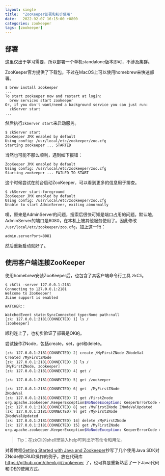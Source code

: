 ```yaml
---
layout: single
title:  "ZooKeeper部署和初步使用"
date:   2022-02-07 16:15:00 +0800
categories: zookeeper
tags: [zookeeper]
---
```


## 部署

这里仅出于学习需要，所以部署一个单机standalone版本即可，不涉及集群。

ZooKeeper官方提供了下载包，不过在MacOS上可以使用homebrew来快速部署。
```
$ brew install zookeeper
...
To start zookeeper now and restart at login:
  brew services start zookeeper
Or, if you don't want/need a background service you can just run:
  zkServer start
...
```
然后执行`zkServer start`来启动服务。
```
$ zkServer start
ZooKeeper JMX enabled by default
Using config: /usr/local/etc/zookeeper/zoo.cfg
Starting zookeeper ... STARTED
```
当然也可能不那么顺利，遇到如下报错：
```
ZooKeeper JMX enabled by default
Using config: /usr/local/etc/zookeeper/zoo.cfg
Starting zookeeper ... FAILED TO START
```
这个时候尝试在前台启动ZooKeeper，可以看到更多的信息用于排查。
```
$ zkServer start-foreground
ZooKeeper JMX enabled by default
Using config: /usr/local/etc/zookeeper/zoo.cfg
Unable to start AdminServer, exiting abnormally
```
噢，原来是AdminServer的问题，搜索后很快可知是端口占用的问题。默认地，AdminServer的端口是8080，在本机上被其他服务使用了。因此修改 `/usr/local/etc/zookeeper/zoo.cfg`，加上这一行：
```
admin.serverPort=8081
```
然后重新启动就好了。

## 使用客户端连接ZooKeeper

使用homebrew安装ZooKeeper后，也包含了其客户端命令行工具 zkCli。
```shell
$ zkCli -server 127.0.0.1:2181
Connecting to 127.0.0.1:2181
Welcome to ZooKeeper!
JLine support is enabled

WATCHER::

WatchedEvent state:SyncConnected type:None path:null
[zk: 127.0.0.1:2181(CONNECTED) 1] ls /
[zookeeper]
```
顺利连上了，也初步验证了部署是OK的。

尝试操作ZNode，包括create，set，get和delete。
```sh
[zk: 127.0.0.1:2181(CONNECTED) 2] create /MyFirstZNode ZNodeVal
Created /MyFirstZNode
[zk: 127.0.0.1:2181(CONNECTED) 3] ls /
[MyFirstZNode, zookeeper]
[zk: 127.0.0.1:2181(CONNECTED) 4] get /

[zk: 127.0.0.1:2181(CONNECTED) 5] get /zookeeper

[zk: 127.0.0.1:2181(CONNECTED) 6] get  /MyFirstZNode
ZNodeVal
[zk: 127.0.0.1:2181(CONNECTED) 7] get /FirstZnode
org.apache.zookeeper.KeeperException$NoNodeException: KeeperErrorCode = NoNode for /FirstZnode
[zk: 127.0.0.1:2181(CONNECTED) 8] set /MyFirstZNode ZNodeValUpdated
[zk: 127.0.0.1:2181(CONNECTED) 9] get /MyFirstZNode
ZNodeValUpdated
[zk: 127.0.0.1:2181(CONNECTED) 14] delete /MyFirstZNode
[zk: 127.0.0.1:2181(CONNECTED) 15] get /MyFirstZNode
org.apache.zookeeper.KeeperException$NoNodeException: KeeperErrorCode = NoNode for /MyFirstZNode
```
> Tip：在zkCli的shell里输入help可列出所有命令和用法。

对着教程[Getting Started with Java and Zookeeper](https://www.baeldung.com/java-zookeeper)抄写了几个使用Java SDK对ZNode做CRUD操作的例子，放在代码库 https://github.com/chenlujjj/zookeeper 了，也可算是重新熟悉了一下Java代码和IDE的使用方式。